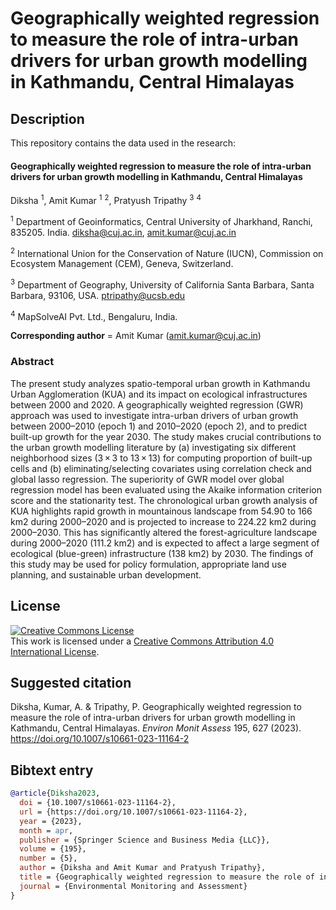 
Geographically weighted regression to measure the role of intra-urban drivers for urban growth modelling in Kathmandu, Central Himalayas
=================================================================================


## Description

This repository contains the data used in the research:

#### Geographically weighted regression to measure the role of intra-urban drivers for urban growth modelling in Kathmandu, Central Himalayas

Diksha <sup>1</sup>, Amit Kumar <sup>1</sup> <sup>2</sup>, Pratyush Tripathy <sup>3</sup> <sup>4</sup>

<sup>1</sup> Department of Geoinformatics, Central University of Jharkhand, Ranchi, 835205. India. diksha@cuj.ac.in, amit.kumar@cuj.ac.in

<sup>2</sup> International Union for the Conservation of Nature (IUCN), Commission on Ecosystem Management (CEM), Geneva, Switzerland.

<sup>3</sup> Department of Geography, University of California Santa Barbara, Santa Barbara, 93106, USA. ptripathy@ucsb.edu

<sup>4</sup> MapSolveAI Pvt. Ltd., Bengaluru, India.


__Corresponding author__ = Amit Kumar (amit.kumar@cuj.ac.in)

### Abstract

The present study analyzes spatio-temporal urban growth in Kathmandu Urban Agglomeration (KUA) and its impact on ecological infrastructures between 2000 and 2020. A geographically weighted regression (GWR) approach was used to investigate intra-urban drivers of urban growth between 2000–2010 (epoch 1) and 2010–2020 (epoch 2), and to predict built-up growth for the year 2030. The study makes crucial contributions to the urban growth modelling literature by (a) investigating six different neighborhood sizes (3 × 3 to 13 × 13) for computing proportion of built-up cells and (b) eliminating/selecting covariates using correlation check and global lasso regression. The superiority of GWR model over global regression model has been evaluated using the Akaike information criterion score and the stationarity test. The chronological urban growth analysis of KUA highlights rapid growth in mountainous landscape from 54.90 to 166 km2 during 2000–2020 and is projected to increase to 224.22 km2 during 2000–2030. This has significantly altered the forest-agriculture landscape during 2000–2020 (111.2 km2) and is expected to affect a large segment of ecological (blue-green) infrastructure (138 km2) by 2030. The findings of this study may be used for policy formulation, appropriate land use planning, and sustainable urban development.

## License

<a rel="license" href="http://creativecommons.org/licenses/by/4.0/"><img alt="Creative Commons License" style="border-width:0" src="https://i.creativecommons.org/l/by/4.0/88x31.png" /></a><br />This work is licensed under a <a rel="license" href="http://creativecommons.org/licenses/by/4.0/">Creative Commons Attribution 4.0 International License</a>.

## Suggested citation

Diksha, Kumar, A. & Tripathy, P. Geographically weighted regression to measure the role of intra-urban drivers for urban growth modelling in Kathmandu, Central Himalayas. <em>Environ Monit Assess</em> 195, 627 (2023). https://doi.org/10.1007/s10661-023-11164-2

## Bibtext entry

```bib
@article{Diksha2023,
  doi = {10.1007/s10661-023-11164-2},
  url = {https://doi.org/10.1007/s10661-023-11164-2},
  year = {2023},
  month = apr,
  publisher = {Springer Science and Business Media {LLC}},
  volume = {195},
  number = {5},
  author = {Diksha and Amit Kumar and Pratyush Tripathy},
  title = {Geographically weighted regression to measure the role of intra-urban drivers for urban growth modelling in Kathmandu,  Central Himalayas},
  journal = {Environmental Monitoring and Assessment}
}
```
